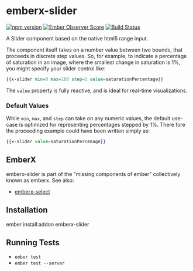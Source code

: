 # emberx-slider

[![npm version](https://badge.fury.io/js/emberx-slider.svg)](http://badge.fury.io/js/emberx-slider)
[![Ember Observer Score](http://emberobserver.com/badges/emberx-slider.svg)](http://emberobserver.com/addons/emberx-slider)
[![Build Status](https://travis-ci.org/thefrontside/emberx-slider.svg)](https://travis-ci.org/thefrontside/emberx-slider)

A Slider component based on the native html5 range input.

The component itself takes on a number value between two bounds, that
proceeds in discrete step values. So, for example, to indicate a
percentage of saturation in an image, where the smallest change in
saturation is 1%, you might specify your slider control like:

```handlebars
{{x-slider min=0 max=100 step=1 value=saturationPercentage}}
```

The `value` property is fully reactive, and is ideal for real-time
visualizations.

### Default Values

While `min`, `max`, and `step` can take on any numeric values, the
default use-case is optimized for representing percentages stepped by
1%. There fore the proceeding example could have been written simply
as:

```handlebars
{{x-slider value=saturationPercenage}}
```

## EmberX

emberx-slider is part of the "missing components of ember" collectively
known as emberx. See also:

* [emberx-select](https://github.com/thefrontside/emberx-select)

## Installation

ember install:addon emberx-slider

## Running Tests

* `ember test`
* `ember test --server`
